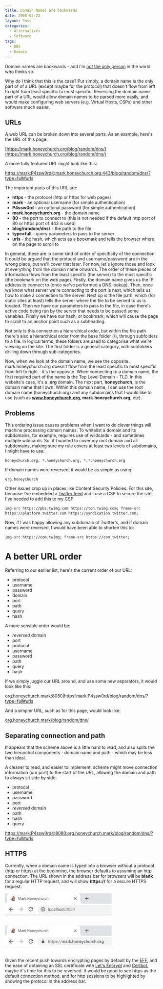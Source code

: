 ```yaml
---
title: Domain Names are backwards
date: 2008-03-23
layout: Post
categories:
  - Alternatives
  - Software
tags:
  - DNS
  - Domain
---
```


Domain names are backwards - and I'm [not the only person](https://www.bcs.org/content/conWebDoc/3337) in the world who thinks so.

<!-- more -->

Why do I think that this is the case? Put simply, a domain name is the only part of of a URL (except maybe for the protocol) that doesn't flow from left to right from least specific to most specific. Reversing the domain name part of a URL would allow domain names to be parsed more easily, and would make configuring web servers (e.g. Virtual Hosts, CSPs) and other software much easier.

## URLs

A web URL can be broken down into several parts. As an example, here's the URL of this page:

[https://mark.honeychurch.org/blog/random/dns/](https://mark.honeychurch.org/blog/random/dns/)

A more fully featured URL might look like this:

[https://mark:P4ssw0rd@mark.honeychurch.org:443/blog/random/dns/?type=full#urls](https://mark:P4ssw0rd@mark.honeychurch.org:443/blog/random/dns/?type=full#urls)

The important parts of this URL are:

- **https** - the protocol (http or https for web pages)
- **mark** - an optional username (for simple authentication)
- **P4ssw0rd** - an optional password (for simple authentication)
- **mark.honeychurch.org** - the domain name
- **80** - the port to connect to (this is not needed if the default http port of 80 or https port of 443 is used)
- **blog/random/dns/** - the path to the file
- **type=full** - query parameters to pass to the server
- **urls** - the hash, which acts as a bookmark and tells the browser where on the page to scroll to

In general, these are in some kind of order of specificity of the connection. It could be argued that the protocol and username/password are in the wrong place, but we'll cover that later. For now, let's ignore those and look at everything from the domain name onwards. The order of these pieces of information flows from the least specific (the server) to the most specific (the bookmark on the web page). Firstly, the domain name gives us the IP address to connect to (once we've performed a DNS lookup). Then, once we know what server we're connecting to the port is next, which tells us how to make a connection to the server. Next up is the file path, which (for static sites at least) tells the server where the file to be served to us is located. Then we have our parameters to pass to the file, in case there's active code being run by the server that needs to be passed some variables. Finally we have our hash, or bookmark, which will cause the page to scroll to an anchor point such as a subheading.

Not only is this connection a hierarchical order, but within the file path there's also a hierarchical order from the base folder (/), through subfolders to a file. In logical terms, these folders are used to categorise what we're viewing on the site. The first folder is a general category, with subfolders drilling down through sub-categories.

Now, when we look at the domain name, we see the opposite. mark.honeychurch.org doesn't flow from the least specific to most specific from left to right - it's the opposite. When connecting to a domain name, the first required part of the name is the Top Level Domain - TLD. In this website's case, it's a **.org** domain. The next part, **honeychurch**, is the domain name that I own. Within this domain name, I can use the root domain name (honeychurch.org) and any subdomains that I would like to use (such as **www.honeychurch.org**, **mark.honeychurch.org**, etc).

## Problems

This ordering issue causes problems when I want to do clever things will machine processing domain names. To whitelist a domain and its subdomains, for example, requires use of wildcards - and sometimes multiple wildcards. So, if I wanted to cover my root domain and all subdomains, making sure my rule covers at least two levels of subdomains, I might have to use:

```csv
honeychurch.org, *.honeychurch.org, *.*.honeychurch.org
```

If domain names were reversed, it would be as simple as using:

```csv
org.honeychurch
```

Other issues crop up in places like Content Security Policies. For this site, because I've embedded a [Twitter feed](/status/twitter/) and I use a CSP to secure the site, I've needed to add this to my CSP:

```csp
img-src https://pbs.twimg.com https://ton.twimg.com; frame-src https://platform.twitter.com https://syndication.twitter.com;
```

Now, if I was happy allowing any subdomain of Twitter's, and if domain names were reversed, I would have been able to shorten this to:

```csp
img-src https://com.twimg; frame-src https://com.twitter;
```

# A better URL order

Referring to our earlier list, here's the current order of our URL:

- protocol
- username
- password
- domain
- port
- path
- query
- hash

A more sensible order would be:

- _reversed_ domain
- port
- protocol
- username
- password
- path
- query
- hash

If we simply juggle our URL around, and use some new separators, it would look like this:

[org.honeychurch.mark:8080|https^mark:P4ssw0rd/blog/random/dns/?type=full#urls](https://mark:P4ssw0rd@mark.honeychurch.org:443/blog/random/dns/?type=full#urls)

And a simpler URL, such as for this page, would look like:

[org.honeychurch.mark/blog/random/dns/](https://mark.honeychurch.org/blog/random/dns/)

## Separating connection and path

It appears that the scheme above is a little hard to read, and also splits the two hierarchal components - domain name and path - which may be less than ideal.

A cleaner to read, and easier to implement, scheme might move connection information (our port) to the start of the URL, allowing the domain and path to always sit side by side:

- protocol
- username
- password
- port
- _reversed_ domain
- path
- hash
- query

[https://mark:P4ssw0rd@8080:org.honeychurch.mark/blog/random/dns/?type=full#urls](https://mark:P4ssw0rd@mark.honeychurch.org:443/blog/random/dns/?type=full#urls)

## HTTPS

Currently, when a domain name is typed into a browser without a protocol (http or https) at the beginning, the browser defaults to assuming an http connection. The URL shown in the address bar for browsers will be **blank** for a regular HTTP request, and will show **https://** for a secure HTTPS request:

![HTTP](./http.jpg)

![HTTPS](./https.jpg)

Given the recent push towards encrypting pages by default by the [EFF](https://www.eff.org/), and the ease of obtaining an SSL certificate with [Let's Encrypt](https://letsencrypt.org/) and [Certbot](https://certbot.eff.org/), maybe it's time for this to be reversed. It would be good to see https as the default connection method, and for http sessions to be highlighted by showing the protocol in the address bar.
